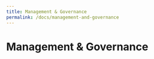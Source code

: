 ```yaml
---
title: Management & Governance
permalink: /docs/management-and-governance
---
```


# Management & Governance
